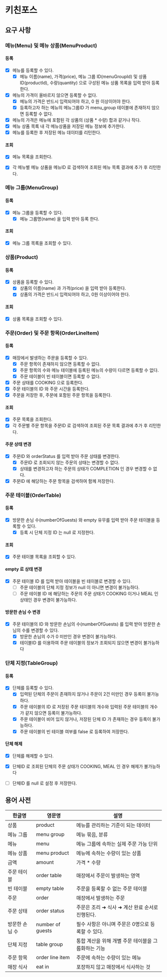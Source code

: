 # 키친포스

## 요구 사항
### 메뉴(Menu) 및 메뉴 상품(MenuProduct)
#### 등록
* [x] 메뉴를 등록할 수 있다.
  * [x] 메뉴 이름(name), 가격(price), 메뉴 그룹 ID(menuGroupId) 및 상품ID(productId), 수량(quantity) 으로 구성된 메뉴 상품 목록을 입력 받아 등록한다.
* [x] 메뉴의 가격이 올바르지 않으면 등록할 수 없다.
  * [x] 메뉴의 가격은 반드시 입력되어야 하고, 0 원 이상이어야 한다.
  * [x] 등록하고자 하는 메뉴의 메뉴그룹ID 가 menu_group 테이블에 존재하지 않으면 등록할 수 없다.
* [x] 메뉴의 가격은 메뉴에 포함된 각 상품의 (상품 * 수량) 합과 같거나 작다.
* [x] 메뉴 상품 목록 내 각 메뉴상품을 저장된 메뉴 정보에 추가한다.
* [x] 메뉴를 등록한 후 저장된 메뉴 데이터를 리턴한다.

#### 조회
* [x] 메뉴 목록을 조회한다.
* [x] 각 메뉴별 메뉴 상품을 메뉴ID 로 검색하여 조회된 메뉴 목록 결과에 추가 후 리턴한다.


### 메뉴 그룹(MenuGroup)
#### 등록
* [x] 메뉴 그룹을 등록할 수 있다.
  * [x] 메뉴 그룹명(name) 을 입력 받아 등록 한다.

#### 조회
* [x] 메뉴 그룹 목록을 조회할 수 있다.

### 상품(Product)
#### 등록
* [x] 상품을 등록할 수 있다.
  * [x] 상품의 이름(name) 과 가격(price) 을 입력 받아 등록한다.
  * [x] 상품의 가격은 반드시 입력되어야 하고, 0원 이상이어야 한다.

#### 조회
* [x] 상품 목록을 조회할 수 있다.


### 주문(Order) 및 주문 항목(OrderLineItem)
#### 등록
* [x] 매장에서 발생하는 주문을 등록할 수 있다.
  * [x] 주문 항목이 존재하지 않으면 등록할 수 없다.
  * [x] 주문 항목의 수와 메뉴 테이블에 등록된 메뉴의 수량이 다르면 등록할 수 없다.
  * [x] 주문 테이블이 빈 테이블이면 등록할 수 없다.
* [x] 주문 상태를 COOKING 으로 등록한다.
* [x] 주문 테이블의 ID 와 주문 시간을 등록한다.
* [x] 주문을 저장한 후, 주문에 포함된 주문 항목을 등록한다. 

#### 조회
* [x] 주문 목록을 조회한다.
* [x] 각 주문별 주문 항목을 주문ID 로 검색하여 조회된 주문 목록 결과에 추가 후 리턴한다.

#### 주문 상태 변경
* [x] 주문ID 와 orderStatus 를 입력 받아 주문 상태를 변경한다.
  * [x] 주문ID 로 조회되지 않는 주문의 상태는 변경할 수 없다.
  * [x] 상태를 변경하고자 하는 주문의 상태가 COMPLETION 인 경우 변경할 수 없다.
* [x] 주문ID 에 해당하는 주문 항목을 검색하여 함께 저장한다.

### 주문 테이블(OrderTable)
#### 등록
* [x] 방문한 손님 수(numberOfGuests) 와 empty 유무를 입력 받아 주문 테이블을 등록할 수 있다.
  * [x] 등록 시 단체 지정 ID 는 null 로 지정한다.

#### 조회
* [x] 주문 테이블 목록을 조회할 수 있다.

#### empty 로 상태 변경
* [x] 주문 테이블 ID 를 입력 받아 테이블을 빈 테이블로 변경할 수 있다.
  * [ ] 주문 테이블의 단체 지정 정보가 null 이 아니면 변경이 불가능하다.
  * [ ] 주문 테이블 ID 에 해당하는 주문의 주문 상태가 COOKING 이거나 MEAL 인 상태인 경우 변경이 불가능하다.

#### 방문한 손님 수 변경
* [x] 주문 테이블의 ID 와 방문한 손님의 수(numberOfGuests) 를 입력 받아 방문한 손님의 수를 변경할 수 있다.
  * [x] 방문한 손님의 수가 0 미만인 경우 변경이 불가능하다.
  * [x] 테이블ID 를 이용하여 주문 테이블의 정보가 조회되지 않으면 변경이 불가능하다

### 단체 지정(TableGroup)
#### 등록
* [x] 단체를 등록할 수 있다.
  * [x] 입력된 단체의 주문이 존재하지 않거나 주문이 2건 미만인 경우 등록이 불가능하다.
  * [x] 주문 테이블의 ID 로 저장된 주문 테이블의 개수와 입력된 주문 테이블의 개수가 같지 않으면 등록이 불가능하다.
  * [x] 주문 테이블이 비어 있지 않거나, 저장된 단체 ID 가 존재하는 경우 등록이 불가능하다.
  * [x] 주문 테이블의 빈 테이블 여부를 false 로 등록하여 저장한다.
  
#### 단체 해제
* [x] 단체를 해제할 수 있다.
* [x] 단체ID 로 조회된 단체의 주문 상태가 COOKING, MEAL 인 경우 해제가 불가능하다
* [ ] 단체ID 를 null 로 설정 후 저장한다.


## 용어 사전

| 한글명 | 영문명 | 설명 |
| --- | --- | --- |
| 상품 | product | 메뉴를 관리하는 기준이 되는 데이터 |
| 메뉴 그룹 | menu group | 메뉴 묶음, 분류 |
| 메뉴 | menu | 메뉴 그룹에 속하는 실제 주문 가능 단위 |
| 메뉴 상품 | menu product | 메뉴에 속하는 수량이 있는 상품 |
| 금액 | amount | 가격 * 수량 |
| 주문 테이블 | order table | 매장에서 주문이 발생하는 영역 |
| 빈 테이블 | empty table | 주문을 등록할 수 없는 주문 테이블 |
| 주문 | order | 매장에서 발생하는 주문 |
| 주문 상태 | order status | 주문은 조리 ➜ 식사 ➜ 계산 완료 순서로 진행된다. |
| 방문한 손님 수 | number of guests | 필수 사항은 아니며 주문은 0명으로 등록할 수 있다. |
| 단체 지정 | table group | 통합 계산을 위해 개별 주문 테이블을 그룹화하는 기능 |
| 주문 항목 | order line item | 주문에 속하는 수량이 있는 메뉴 |
| 매장 식사 | eat in | 포장하지 않고 매장에서 식사하는 것 |
